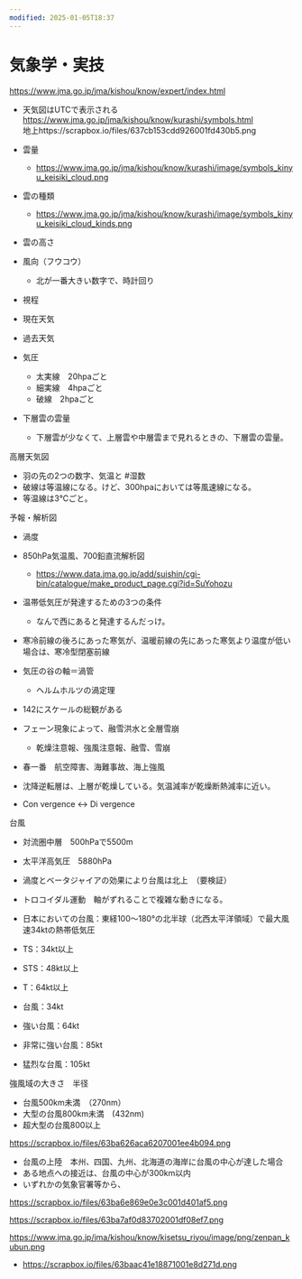 ```yaml
---
modified: 2025-01-05T18:37
---
```

# 気象学・実技

https://www.jma.go.jp/jma/kishou/know/expert/index.html

- 天気図はUTCで表示される  
    https://www.jma.go.jp/jma/kishou/know/kurashi/symbols.html  
    地上https://scrapbox.io/files/637cb153cdd926001fd430b5.png  
    
- 雲量
    - https://www.jma.go.jp/jma/kishou/know/kurashi/image/symbols_kinyu_keisiki_cloud.png
- 雲の種類
    - https://www.jma.go.jp/jma/kishou/know/kurashi/image/symbols_kinyu_keisiki_cloud_kinds.png
- 雲の高さ
- 風向（フウコウ）
    - 北が一番大きい数字で、時計回り
- 視程
- 現在天気
- 過去天気
- 気圧
    - 太実線　20hpaごと
    - 細実線　4hpaごと
    - 破線　2hpaごと

- 下層雲の雲量
    - 下層雲が少なくて、上層雲や中層雲まで見れるときの、下層雲の雲量。

高層天気図

- 羽の先の2つの数字、気温と \#湿数  
- 破線は等温線になる。けど、300hpaにおいては等風速線になる。  
- 等温線は3℃ごと。  

予報・解析図

- 渦度

- 850hPa気温風、700鉛直流解析図
    - https://www.data.jma.go.jp/add/suishin/cgi-bin/catalogue/make_product_page.cgi?id=SuYohozu
- 温帯低気圧が発達するための3つの条件
    - なんで西にあると発達するんだっけ。
- 寒冷前線の後ろにあった寒気が、温暖前線の先にあった寒気より温度が低い場合は、寒冷型閉塞前線
- 気圧の谷の軸＝渦管
    - ヘルムホルツの渦定理
- 142にスケールの総観がある
- フェーン現象によって、融雪洪水と全層雪崩
    - 乾燥注意報、強風注意報、融雪、雪崩
- 春一番　航空障害、海難事故、海上強風
- 沈降逆転層は、上層が乾燥している。気温減率が乾燥断熱減率に近い。
- Con vergence ↔︎ Di vergence

台風

- 対流圏中層　500hPaで5500m  
- 太平洋高気圧　5880hPa  
- 渦度とベータジャイアの効果により台風は北上　（要検証）  
- トロコイダル運動　軸がずれることで複雑な動きになる。  

- 日本においての台風：東経100～180°の北半球（北西太平洋領域）で最大風速34ktの熱帯低気圧
- TS：34kt以上
- STS：48kt以上
- T：64kt以上
- 台風：34kt
- 強い台風：64kt
- 非常に強い台風：85kt
- 猛烈な台風：105kt

強風域の大きさ　半径

- 台風500km未満　（270nm）  
- 大型の台風800km未満　(432nm)  
- 超大型の台風800以上  

https://scrapbox.io/files/63ba626aca6207001ee4b094.png

- 台風の上陸　本州、四国、九州、北海道の海岸に台風の中心が達した場合
- ある地点への接近は、台風の中心が300km以内
- いずれかの気象官署等から、

https://scrapbox.io/files/63ba6e869e0e3c001d401af5.png

https://scrapbox.io/files/63ba7af0d83702001df08ef7.png

https://www.jma.go.jp/jma/kishou/know/kisetsu_riyou/image/png/zenpan_kubun.png

- https://scrapbox.io/files/63baac41e18871001e8d271d.png